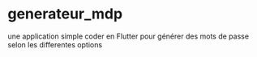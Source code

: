 # generateur_mdp
une application simple coder en Flutter pour générer des mots de passe selon les differentes options 
